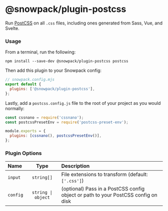 # @snowpack/plugin-postcss

Run [PostCSS](https://github.com/postcss/postcss) on all `.css` files, including ones generated from Sass, Vue, and Svelte.

### Usage

From a terminal, run the following:

```
npm install --save-dev @snowpack/plugin-postcss postcss
```

Then add this plugin to your Snowpack config:

```js
// snowpack.config.mjs
export default {
  plugins: ['@snowpack/plugin-postcss'],
};
```

Lastly, add a `postcss.config.js` file to the root of your project as you would normally:

```js
const cssnano = require('cssnano');
const postcssPresetEnv = require('postcss-preset-env');

module.exports = {
  plugins: [cssnano(), postcssPresetEnv()],
};
```

### Plugin Options

| Name     |        Type        | Description                                                                       |
| :------- | :----------------: | :-------------------------------------------------------------------------------- |
| `input`  |     `string[]`     | File extensions to transform (default: `['.css']`)                                |
| `config` | `string \| object` | (optional) Pass in a PostCSS config object or path to your PostCSS config on disk |
